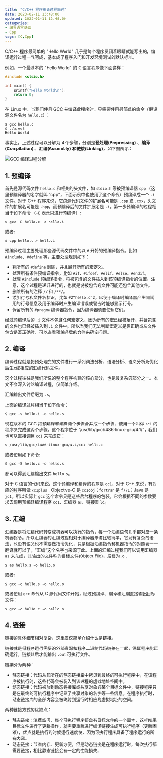 ```yaml
---
title: "C/C++ 程序编译过程简述"
date: 2023-02-11 13:48:00
updated: 2023-02-11 13:48:00
categories:
- 编程语言基础
- Cpp
tags: [C,Cpp]
---
```




C/C++ 程序最简单的 "Hello World" 几乎是每个程序员闭着眼睛就能写出的，编译运行过程一气呵成，基本成了程序入门和开发环境测试的默认标准。

例如，一个最基本的 "Hello World" 的 C 语言程序像下面这样：

```c
#include <stdio.h>

int main() {
    printf("Hello World\n");
    return 0;
}
```

在 Linux 中，当我们使用 GCC 来编译此程序时，只需要使用最简单的命令（假设源文件名为 `hello.c`）：

```shell
$ gcc hello.c
$ ./a.out
Hello World
```

事实上，上述过程可以分解为 4 个步骤，分别是**预处理(Prepressing)** 、**编译(Compilation)** 、**汇编(Assembly) **和**链接(Linking)**，如下图所示：



![GCC 编译过程分解](https://gukaifeng.cn/posts/cc-cheng-xu-bian-yi-guo-cheng-jian-shu/cc-cheng-xu-bian-yi-guo-cheng-jian-shu_1.png)





## 1. 预编译

首先是源代码文件 `hello.c` 和相关的头文件，如 `stdio.h` 等被预编译器 `cpp` （这里预编译器的名字就叫 “cpp”，下面示例中也使用了这个命令）预编译成一个 `.i` 文件。对于 C++ 程序来说，它的源代码文件的扩展名可能是 `.cpp`  或.`.cxx`，头文件的扩展名可能是 `.hpp`，而预编译后的文件扩展名是 `.i`。第一步预编译的过程相当于如下命令 （`-E` 表示只进行预编译）:

```shell
$ gcc -E hello.c -o hello.i
```


或者:

```shell
$ cpp hello.c > hello.i
```


预编译过程主要处理那些源代码文件中的以 `#` 开始的预编译指令。比如 `#include`、`#define` 等，主要处理规则如下：



* 将所有的 `#define` 删除，并且展开所有的宏定义。
* 处理所有条件预编译指令，比如 `#if`、`#ifdef`、`#elif`、`#else`、`#endif`。
* 处理 `#include` 预编译指令，将被包含的文件插入到该预编译指令的位置。注意，这个过程是递归进行的，也就是说被包含的文件可能还包含其他文件。
* 删除所有的注释 `//` 和 `/**/`。
* 添加行号和文件名标识，比如 `#2“hello.c”2`，以便于编译时编译器产生调试用的行号信息及用于编译时产生编译错误或警告时能够显示行号。
* 保留所有的 `#pragma` 编译器指令，因为编译器须要使用它们。







经过预编译后的 `.i` 文件不包含任何宏定义，因为所有的宏已经被展开，并且包含的文件也已经被插入到 `.i` 文件中。所以当我们无法判断宏定义是否正确或头文件包含是否正确时，可以查看预编译后的文件来确定问题。





## 2. 编译

编译过程就是把预处理完的文件进行一系列词法分析、语法分析、语义分析及优化后生c成相应的汇编代码文件。

这个过程往往是我们所说的整个程序构建的核心部分，也是最复杂的部分之一。本文不会深入讨论编译过程，仅简单介绍。

汇编输出文件后缀为 `.s`。

上面的编译过程相当于如下命令：

```shell
$ gcc -s hello.i -o hello.s
```




现在版本的 GCC 把预编译和编译两个步骤合并成一个步骤，使用一个叫做 `cc1` 的程序来完成这两个步骤。这个程序位于 “/usr/lib/gcc/i486-linux-gnu/4.1/”，我们也可以直接调用 `ccI` 来完成它：

```shell
$ /usr/lib/gcc/i486-linux-gnu/4.1/cc1 hello.c
```

或者使用如下命令:

```shell
$ gcc -S hello.c -o hello.s
```



都可以得到汇编输出文件 `hello.s`。



对于 C 语言的代码来说，这个预编译和编译的程序是 `cc1`，对于 C++ 来说，有对应的程序叫做 `cc1plus`；Objective-C 是 `cc1obj`；`fortran` 是 `f771`；Java 是 `jc1`。所以实际上 `gcc` 这个命令只是这些后台程序的包装，它会根据不同的参数要求去调用预编译编译程序 `cc1`、汇编器 `as`、链接器 `ld`。



## 3. 汇编

汇编器是将汇编代码转变成机器可以执行的指令，每一个汇编语句几乎都对应一条机器指令。所以汇编器的汇编过程相对于编译器来讲比较简单，它没有复杂的语法，也没有语义也不需要做指令优化，只是根据汇编指令和机器指令的对照表一一翻译就可以了，“汇编”这个名字也来源于此。上面的汇编过程我们可以调用汇编器 `as` 来完成，其输出的文件称为目标文件(Object File)，后缀为`.o`：

```shell
$ as hello.s -o hel1o.o
```


或者:

```shell
$ gcc -c hello.s -o hello.o
```

或者使用 `gcc` 命令从 C 源代码文件开始，经过预编译、编译和汇编直接输出目标文件：

```shell
$ gcc -c hel1o.c -o hello.o
```









## 4. 链接

链接的具体细节相对复杂，这里仅仅简单介绍什么是链接。

链接就是将程序运行需要的外部资源和程序二进制代码链接在一起，保证程序能正确运行。链接以后才能输出 `.out` 可执行文件。



链接分为两种：

* 静态链接：代码从其所在的静态链接库中拷贝到最终的可执行程序中，在该程序被执行时，这些代码会被装入到该进程的虚拟地址空间中。
* 动态链接：代码被放到动态链接库或共享对象的某个目标文件中，链接程序只是在最终的可执行程序中记录了共享对象的名字等一些信息。在程序执行时，动态链接库的全部内容会被映射到运行时相应的虚拟地址的空间。



两种链接方式的优缺点：

* 静态链接：浪费空间，每个可执行程序都会有目标文件的一个副本，这样如果目标文件进行了更新操作，就需要重新进行编译链接生成可执行程序（更新困难），优点就是执行的时候运行速度快，因为可执行程序具备了程序运行的所有内容。
* 动态链接：节省内存、更新方便，但是动态链接是在程序运行时，每次执行都需要链接，相比静态链接会有一定的性能损失。